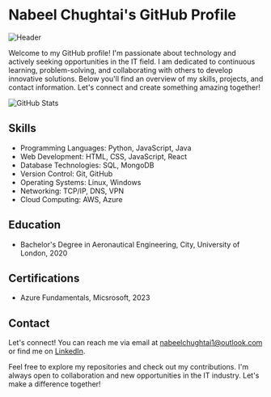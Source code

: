 # Nabeel Chughtai's GitHub Profile
![Header]([nabc2023/header.png](https://github.com/nabc2023/nabc2023/blob/main/header.png))

Welcome to my GitHub profile! I'm passionate about technology and actively seeking opportunities in the IT field. I am dedicated to continuous learning, problem-solving, and collaborating with others to develop innovative solutions. Below you'll find an overview of my skills, projects, and contact information. Let's connect and create something amazing together!

![GitHub Stats](https://github-readme-stats.vercel.app/api?username=nabc2023&show_icons=true&count_private=true)

## Skills

- Programming Languages: Python, JavaScript, Java
- Web Development: HTML, CSS, JavaScript, React
- Database Technologies: SQL, MongoDB
- Version Control: Git, GitHub
- Operating Systems: Linux, Windows
- Networking: TCP/IP, DNS, VPN
- Cloud Computing: AWS, Azure


## Education

- Bachelor's Degree in Aeronautical Engineering, City, University of London, 2020

## Certifications

- Azure Fundamentals, Micsrosoft, 2023

## Contact

Let's connect! You can reach me via email at nabeelchughtai1@outlook.com or find me on [LinkedIn](https://www.linkedin.com/in/nabeelc).

Feel free to explore my repositories and check out my contributions. I'm always open to collaboration and new opportunities in the IT industry. Let's make a difference together!
